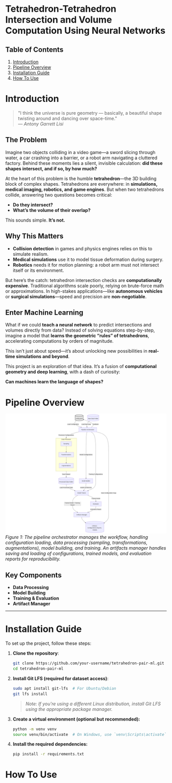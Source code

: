 # Tetrahedron-Tetrahedron Intersection and Volume Computation Using Neural Networks

## Table of Contents
1. [Introduction](#introduction)
2. [Pipeline Overview](#pipeline-overview)
3. [Installation Guide](#installation-guide)
4. [How To Use](#how-to-use)

# Introduction

> "I think the universe is pure geometry — basically, a beautiful shape twisting around and dancing over space-time."  
> — *Antony Garrett Lisi*

## The Problem

Imagine two objects colliding in a video game—a sword slicing through water, a car crashing into a barrier, or a robot arm navigating a cluttered factory. Behind these moments lies a silent, invisible calculation: **did these shapes intersect, and if so, by how much?**

At the heart of this problem is the humble **tetrahedron**—the 3D building block of complex shapes. Tetrahedrons are everywhere: in **simulations, medical imaging, robotics, and game engines**. But when two tetrahedrons collide, answering two questions becomes critical:

- **Do they intersect?**
- **What’s the volume of their overlap?**

This sounds simple. **It’s not.**

## Why This Matters

- **Collision detection** in games and physics engines relies on this to simulate realism.
- **Medical simulations** use it to model tissue deformation during surgery.
- **Robotics** needs it for motion planning: a robot arm must not intersect itself or its environment.

But here’s the catch: tetrahedron intersection checks are **computationally expensive**. Traditional algorithms scale poorly, relying on brute-force math or approximations. In high-stakes applications—like **autonomous vehicles** or **surgical simulations**—speed and precision are **non-negotiable**.

## Enter Machine Learning

What if we could **teach a neural network** to predict intersections and volumes directly from data? Instead of solving equations step-by-step, imagine a model that **learns the geometric “rules” of tetrahedrons**, accelerating computations by orders of magnitude.

This isn’t just about speed—it’s about unlocking new possibilities in **real-time simulations and beyond**.

This project is an exploration of that idea. It’s a fusion of **computational geometry and deep learning**, with a dash of curiosity:

**Can machines learn the language of shapes?**

# Pipeline Overview

![Architecture](resources/architecture.png)  
*Figure 1: The pipeline orchestrator manages the workflow, handling configuration loading, data processing (sampling, transformations, augmentations), model building, and training. An artifacts manager handles saving and loading of configurations, trained models, and evaluation reports for reproducibility.*

## Key Components

- **Data Processing**  
- **Model Building**  
- **Training & Evaluation**  
- **Artifact Manager**

---

# Installation Guide

To set up the project, follow these steps:

1. **Clone the repository**:
   ```bash
   git clone https://github.com/your-username/tetrahedron-pair-ml.git
   cd tetrahedron-pair-ml
   ```

2. **Install Git LFS (required for dataset access)**:
   ```bash
   sudo apt install git-lfs  # For Ubuntu/Debian
   git lfs install
   ```
   > *Note: If you're using a different Linux distribution, install Git LFS using the appropriate package manager.*

3. **Create a virtual environment (optional but recommended):**
    ```bash
    python -m venv venv
    source venv/bin/activate  # On Windows, use `venv\Scripts\activate`
    ```

4. **Install the required dependencies:**
    ```bash
    pip install -r requirements.txt
    ```

# How To Use

